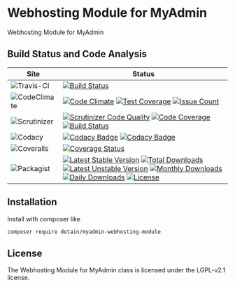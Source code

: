 # Webhosting Module for MyAdmin

Webhosting Module for MyAdmin

## Build Status and Code Analysis

Site          | Status
--------------|---------------------------
![Travis-CI](http://i.is.cc/storage/GYd75qN.png "Travis-CI")     | [![Build Status](https://travis-ci.org/detain/myadmin-webhosting-module.svg?branch=master)](https://travis-ci.org/detain/myadmin-webhosting-module)
![CodeClimate](http://i.is.cc/storage/GYlageh.png "CodeClimate")  | [![Code Climate](https://codeclimate.com/github/detain/myadmin-webhosting-module/badges/gpa.svg)](https://codeclimate.com/github/detain/myadmin-webhosting-module) [![Test Coverage](https://codeclimate.com/github/detain/myadmin-webhosting-module/badges/coverage.svg)](https://codeclimate.com/github/detain/myadmin-webhosting-module/coverage) [![Issue Count](https://codeclimate.com/github/detain/myadmin-webhosting-module/badges/issue_count.svg)](https://codeclimate.com/github/detain/myadmin-webhosting-module)
![Scrutinizer](http://i.is.cc/storage/GYeUnux.png "Scrutinizer")   | [![Scrutinizer Code Quality](https://scrutinizer-ci.com/g/myadmin-plugins/myadmin-webhosting-module/badges/quality-score.png?b=master)](https://scrutinizer-ci.com/g/myadmin-plugins/myadmin-webhosting-module/?branch=master) [![Code Coverage](https://scrutinizer-ci.com/g/myadmin-plugins/myadmin-webhosting-module/badges/coverage.png?b=master)](https://scrutinizer-ci.com/g/myadmin-plugins/myadmin-webhosting-module/?branch=master) [![Build Status](https://scrutinizer-ci.com/g/myadmin-plugins/myadmin-webhosting-module/badges/build.png?b=master)](https://scrutinizer-ci.com/g/myadmin-plugins/myadmin-webhosting-module/build-status/master)
![Codacy](http://i.is.cc/storage/GYi66Cx.png "Codacy")        | [![Codacy Badge](https://api.codacy.com/project/badge/Grade/226251fc068f4fd5b4b4ef9a40011d06)](https://www.codacy.com/app/detain/myadmin-webhosting-module) [![Codacy Badge](https://api.codacy.com/project/badge/Coverage/25fa74eb74c947bf969602fcfe87e349)](https://www.codacy.com/app/detain/myadmin-webhosting-module?utm_source=github.com&utm_medium=referral&utm_content=detain/myadmin-webhosting-module&utm_campaign=Badge_Coverage)
![Coveralls](http://i.is.cc/storage/GYjNSim.png "Coveralls")    | [![Coverage Status](https://coveralls.io/repos/github/detain/db_abstraction/badge.svg?branch=master)](https://coveralls.io/github/detain/myadmin-webhosting-module?branch=master)
![Packagist](http://i.is.cc/storage/GYacBEX.png "Packagist")     | [![Latest Stable Version](https://poser.pugx.org/detain/myadmin-webhosting-module/version)](https://packagist.org/packages/detain/myadmin-webhosting-module) [![Total Downloads](https://poser.pugx.org/detain/myadmin-webhosting-module/downloads)](https://packagist.org/packages/detain/myadmin-webhosting-module) [![Latest Unstable Version](https://poser.pugx.org/detain/myadmin-webhosting-module/v/unstable)](//packagist.org/packages/detain/myadmin-webhosting-module) [![Monthly Downloads](https://poser.pugx.org/detain/myadmin-webhosting-module/d/monthly)](https://packagist.org/packages/detain/myadmin-webhosting-module) [![Daily Downloads](https://poser.pugx.org/detain/myadmin-webhosting-module/d/daily)](https://packagist.org/packages/detain/myadmin-webhosting-module) [![License](https://poser.pugx.org/detain/myadmin-webhosting-module/license)](https://packagist.org/packages/detain/myadmin-webhosting-module)


## Installation

Install with composer like

```sh
composer require detain/myadmin-webhosting-module
```

## License

The Webhosting Module for MyAdmin class is licensed under the LGPL-v2.1 license.

